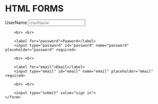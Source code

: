<!DOCTYPE html>
<html lang="en">
<head>
    <meta charset="UTF-8">
    <meta name="viewport" content="width=device-width, initial-scale=1.0">
    <title>HTML FOTMS</title>
</head>
<body>
    <h1> HTML FORMS </h1>
    <form action="thankyou.html" mathod="GET"> <!--get and post method-->
        <label for="UserName">UserName</label>
        <input type="text" id="UserName" placeholder="UserName" required>

        <br> <br>

        <label for="password">Paaword</label>
        <input type="password" id="password" name="password" placeholder="password" required>

        <br> <br>

        <label for="email">Email</label>
        <input type="email" id="email" name="email" placeholder="email" required>

        <br> <br>

        <input type="submit" value="sign in">
    </form>
</body>
</html>
